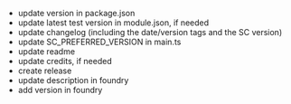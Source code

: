- update version in package.json
- update latest test version in module.json, if needed
- update changelog (including the date/version tags and the SC version)
- update SC_PREFERRED_VERSION in main.ts
- update readme
- update credits, if needed
- create release
- update description in foundry
- add version in foundry
